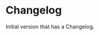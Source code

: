 # Changelog

<!-- <START NEW CHANGELOG ENTRY> -->
Initial version that has a Changelog.
<!-- <END NEW CHANGELOG ENTRY> -->
